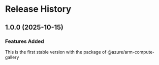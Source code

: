 # Release History
    
## 1.0.0 (2025-10-15)

### Features Added

This is the first stable version with the package of @azure/arm-compute-gallery
